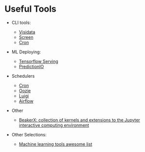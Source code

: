 # Useful Tools

* CLI tools:
	* [Visidata](https://jsvine.github.io/intro-to-visidata/index.html)
	* [Screen](https://www.gnu.org/software/screen/manual/screen.html)
	* [Cron](https://code.tutsplus.com/tutorials/scheduling-tasks-with-cron-jobs--net-8800)

* ML Deploying:
	* [Tensorflow Serving](https://www.tensorflow.org/serving/)
	* [PredictionIO](https://predictionio.apache.org/start/)

* Schedulers
	* [Cron](https://code.tutsplus.com/tutorials/scheduling-tasks-with-cron-jobs--net-8800)
	* [Oozie](https://www.tutorialspoint.com/apache_oozie/index.htm)
	* [Luigi](http://bionics.it/posts/luigi-tutorial)
	* [Airflow](https://airflow.apache.org/tutorial.html)

* Other
	* [BeakerX: collection of kernels and extensions to the Jupyter interactive computing environment](http://beakerx.com/)

* Other Selections:
	* [Machine learning tools awesome list](https://oxozle.com/awetop/josephmisiti-awesome-machine-learning)
 
